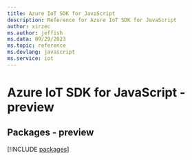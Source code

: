```yaml
---
title: Azure IoT SDK for JavaScript
description: Reference for Azure IoT SDK for JavaScript
author: xirzec
ms.author: jeffish
ms.data: 09/29/2023
ms.topic: reference
ms.devlang: javascript
ms.service: iot
---
```

# Azure IoT SDK for JavaScript - preview
## Packages - preview
[!INCLUDE [packages](iot-index.md)]